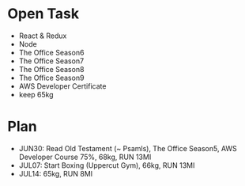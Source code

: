 # Open Task
* React & Redux
* Node
* The Office Season6
* The Office Season7
* The Office Season8
* The Office Season9
* AWS Developer Certificate
* keep 65kg

# Plan
* JUN30: Read Old Testament (~ Psamls), The Office Season5, AWS Developer Course 75%, 68kg, RUN 13MI
* JUL07: Start Boxing (Uppercut Gym), 66kg, RUN 13MI
* JUL14: 65kg, RUN 8MI
